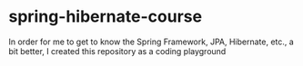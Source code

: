 # spring-hibernate-course
In order for me to get to know the Spring Framework, JPA, Hibernate, etc., a bit better, I created this repository as a coding playground
